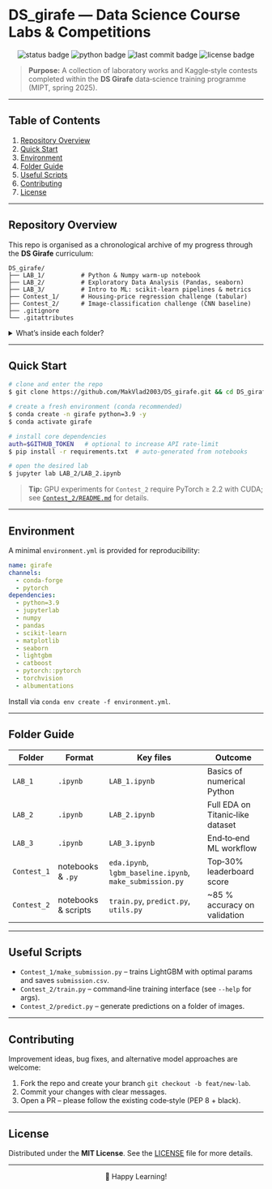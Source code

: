 # DS\_girafe — Data Science Course Labs & Competitions

<p align="center">
  <img src="https://img.shields.io/badge/Status-Learning--Repo-blue?style=flat-square" alt="status badge">
  <img src="https://img.shields.io/badge/Python-3.9+-yellow?style=flat-square" alt="python badge">
  <img src="https://img.shields.io/github/last-commit/MakVlad2003/DS_girafe?style=flat-square" alt="last commit badge">
  <img src="https://img.shields.io/badge/License-MIT-green?style=flat-square" alt="license badge">
</p>

> **Purpose:** A collection of laboratory works and Kaggle‑style contests completed within the **DS Girafe** data‑science training programme (MIPT, spring 2025).

---

## Table of Contents

1. [Repository Overview](#repository-overview)
2. [Quick Start](#quick-start)
3. [Environment](#environment)
4. [Folder Guide](#folder-guide)
5. [Useful Scripts](#useful-scripts)
6. [Contributing](#contributing)
7. [License](#license)

---

## Repository Overview

This repo is organised as a chronological archive of my progress through the **DS Girafe** curriculum:

```
DS_girafe/
├── LAB_1/          # Python & Numpy warm‑up notebook
├── LAB_2/          # Exploratory Data Analysis (Pandas, seaborn)
├── LAB_3/          # Intro to ML: scikit‑learn pipelines & metrics
├── Contest_1/      # Housing‑price regression challenge (tabular)
├── Contest_2/      # Image‑classification challenge (CNN baseline)
├── .gitignore
└── .gitattributes
```

<details>
<summary>What’s inside each folder?</summary>

* **LAB\_1** – vectorised operations, broadcasting, basic plotting.
* **LAB\_2** – data‑cleaning case study, feature engineering, correlation heat‑maps.
* **LAB\_3** – training/validation split, grid‑search, model interpretability.
* **Contest\_1** – LightGBM & CatBoost baselines, feature importance, CV.
* **Contest\_2** – Torchvision ResNet‑18 fine‑tune, albumentations, TTA.

</details>

---

## Quick Start

```bash
# clone and enter the repo
$ git clone https://github.com/MakVlad2003/DS_girafe.git && cd DS_girafe

# create a fresh environment (conda recommended)
$ conda create -n girafe python=3.9 -y
$ conda activate girafe

# install core dependencies
auth=$GITHUB_TOKEN   # optional to increase API rate‑limit
$ pip install -r requirements.txt  # auto‑generated from notebooks

# open the desired lab
$ jupyter lab LAB_2/LAB_2.ipynb
```

> **Tip:** GPU experiments for `Contest_2` require PyTorch ≥ 2.2 with CUDA; see [`Contest_2/README.md`](Contest_2/README.md) for details.

---

## Environment

A minimal `environment.yml` is provided for reproducibility:

```yaml
name: girafe
channels:
  - conda-forge
  - pytorch
dependencies:
  - python=3.9
  - jupyterlab
  - numpy
  - pandas
  - scikit-learn
  - matplotlib
  - seaborn
  - lightgbm
  - catboost
  - pytorch::pytorch
  - torchvision
  - albumentations
```

Install via `conda env create -f environment.yml`.

---

## Folder Guide

| Folder      | Format              | Key files                                                | Outcome                          |
| ----------- | ------------------- | -------------------------------------------------------- | -------------------------------- |
| `LAB_1`     | `.ipynb`            | `LAB_1.ipynb`                                            | Basics of numerical Python       |
| `LAB_2`     | `.ipynb`            | `LAB_2.ipynb`                                            | Full EDA on Titanic‑like dataset |
| `LAB_3`     | `.ipynb`            | `LAB_3.ipynb`                                            | End‑to‑end ML workflow           |
| `Contest_1` | notebooks & `.py`   | `eda.ipynb`, `lgbm_baseline.ipynb`, `make_submission.py` | Top‑30% leaderboard score        |
| `Contest_2` | notebooks & scripts | `train.py`, `predict.py`, `utils.py`                     | \~85 % accuracy on validation    |

---

## Useful Scripts

* `Contest_1/make_submission.py` – trains LightGBM with optimal params and saves `submission.csv`.
* `Contest_2/train.py` – command‑line training interface (see `--help` for args).
* `Contest_2/predict.py` – generate predictions on a folder of images.

---

## Contributing

Improvement ideas, bug fixes, and alternative model approaches are welcome:

1. Fork the repo and create your branch `git checkout -b feat/new-lab`.
2. Commit your changes with clear messages.
3. Open a PR – please follow the existing code‑style (PEP 8 + black).

---

## License

Distributed under the **MIT License**. See the [LICENSE](LICENSE) file for more details.

---

<p align="center">🚀 Happy Learning!</p>
